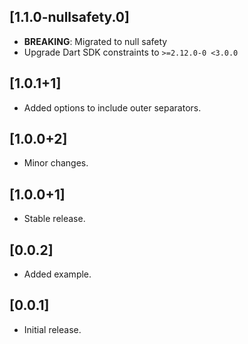 ## [1.1.0-nullsafety.0]

* **BREAKING**: Migrated to null safety
* Upgrade Dart SDK constraints to `>=2.12.0-0 <3.0.0`

## [1.0.1+1]

* Added options to include outer separators.

## [1.0.0+2]

* Minor changes.

## [1.0.0+1]

* Stable release.

## [0.0.2]

* Added example.

## [0.0.1]

* Initial release.